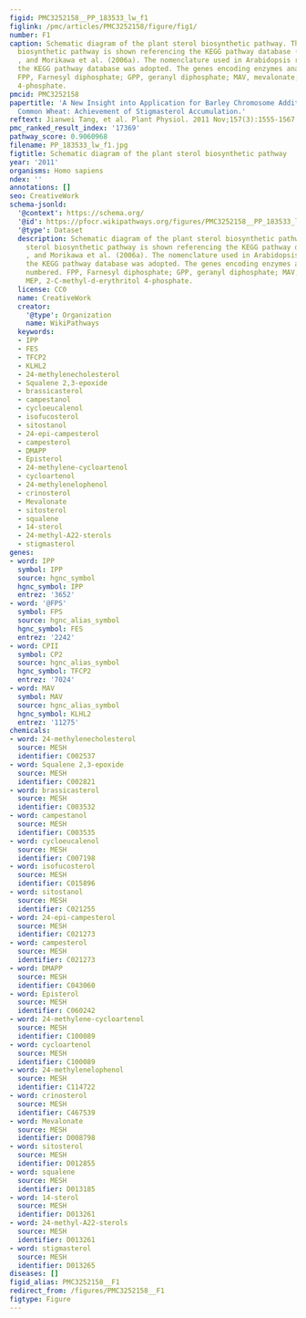 ```yaml
---
figid: PMC3252158__PP_183533_lw_f1
figlink: /pmc/articles/PMC3252158/figure/fig1/
number: F1
caption: Schematic diagram of the plant sterol biosynthetic pathway. The plant sterol
  biosynthetic pathway is shown referencing the KEGG pathway database (http://www.kegg.jp/kegg/pathway.html),
  , and Morikawa et al. (2006a). The nomenclature used in Arabidopsis referencing
  the KEGG pathway database was adopted. The genes encoding enzymes analyzed are numbered.
  FPP, Farnesyl diphosphate; GPP, geranyl diphosphate; MAV, mevalonate; MEP, 2-C-methyl-d-erythritol
  4-phosphate.
pmcid: PMC3252158
papertitle: 'A New Insight into Application for Barley Chromosome Addition Lines of
  Common Wheat: Achievement of Stigmasterol Accumulation.'
reftext: Jianwei Tang, et al. Plant Physiol. 2011 Nov;157(3):1555-1567.
pmc_ranked_result_index: '17369'
pathway_score: 0.9060968
filename: PP_183533_lw_f1.jpg
figtitle: Schematic diagram of the plant sterol biosynthetic pathway
year: '2011'
organisms: Homo sapiens
ndex: ''
annotations: []
seo: CreativeWork
schema-jsonld:
  '@context': https://schema.org/
  '@id': https://pfocr.wikipathways.org/figures/PMC3252158__PP_183533_lw_f1.html
  '@type': Dataset
  description: Schematic diagram of the plant sterol biosynthetic pathway. The plant
    sterol biosynthetic pathway is shown referencing the KEGG pathway database (http://www.kegg.jp/kegg/pathway.html),
    , and Morikawa et al. (2006a). The nomenclature used in Arabidopsis referencing
    the KEGG pathway database was adopted. The genes encoding enzymes analyzed are
    numbered. FPP, Farnesyl diphosphate; GPP, geranyl diphosphate; MAV, mevalonate;
    MEP, 2-C-methyl-d-erythritol 4-phosphate.
  license: CC0
  name: CreativeWork
  creator:
    '@type': Organization
    name: WikiPathways
  keywords:
  - IPP
  - FES
  - TFCP2
  - KLHL2
  - 24-methylenecholesterol
  - Squalene 2,3-epoxide
  - brassicasterol
  - campestanol
  - cycloeucalenol
  - isofucosterol
  - sitostanol
  - 24-epi-campesterol
  - campesterol
  - DMAPP
  - Episterol
  - 24-methylene-cycloartenol
  - cycloartenol
  - 24-methylenelophenol
  - crinosterol
  - Mevalonate
  - sitosterol
  - squalene
  - 14-sterol
  - 24-methyl-A22-sterols
  - stigmasterol
genes:
- word: IPP
  symbol: IPP
  source: hgnc_symbol
  hgnc_symbol: IPP
  entrez: '3652'
- word: '@FPS'
  symbol: FPS
  source: hgnc_alias_symbol
  hgnc_symbol: FES
  entrez: '2242'
- word: CPII
  symbol: CP2
  source: hgnc_alias_symbol
  hgnc_symbol: TFCP2
  entrez: '7024'
- word: MAV
  symbol: MAV
  source: hgnc_alias_symbol
  hgnc_symbol: KLHL2
  entrez: '11275'
chemicals:
- word: 24-methylenecholesterol
  source: MESH
  identifier: C002537
- word: Squalene 2,3-epoxide
  source: MESH
  identifier: C002821
- word: brassicasterol
  source: MESH
  identifier: C003532
- word: campestanol
  source: MESH
  identifier: C003535
- word: cycloeucalenol
  source: MESH
  identifier: C007198
- word: isofucosterol
  source: MESH
  identifier: C015896
- word: sitostanol
  source: MESH
  identifier: C021255
- word: 24-epi-campesterol
  source: MESH
  identifier: C021273
- word: campesterol
  source: MESH
  identifier: C021273
- word: DMAPP
  source: MESH
  identifier: C043060
- word: Episterol
  source: MESH
  identifier: C060242
- word: 24-methylene-cycloartenol
  source: MESH
  identifier: C100089
- word: cycloartenol
  source: MESH
  identifier: C100089
- word: 24-methylenelophenol
  source: MESH
  identifier: C114722
- word: crinosterol
  source: MESH
  identifier: C467539
- word: Mevalonate
  source: MESH
  identifier: D008798
- word: sitosterol
  source: MESH
  identifier: D012855
- word: squalene
  source: MESH
  identifier: D013185
- word: 14-sterol
  source: MESH
  identifier: D013261
- word: 24-methyl-A22-sterols
  source: MESH
  identifier: D013261
- word: stigmasterol
  source: MESH
  identifier: D013265
diseases: []
figid_alias: PMC3252158__F1
redirect_from: /figures/PMC3252158__F1
figtype: Figure
---
```

